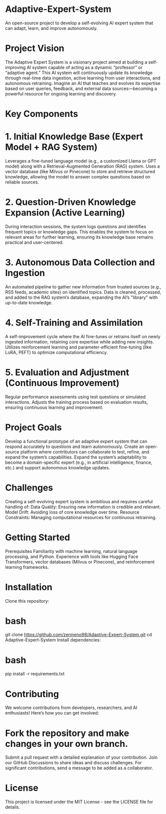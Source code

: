 # Adaptive-Expert-System

An open-source project to develop a self-evolving AI expert system that can adapt, learn, and improve autonomously.

# Project Vision
The Adaptive Expert System is a visionary project aimed at building a self-improving AI system capable of acting as a dynamic “professor” or “adaptive agent.” This AI system will continuously update its knowledge through real-time data ingestion, active learning from user interactions, and autonomous retraining. Imagine an AI that teaches and evolves its expertise based on user queries, feedback, and external data sources—becoming a powerful resource for ongoing learning and discovery.

# Key Components
# 1. Initial Knowledge Base (Expert Model + RAG System)

  Leverages a fine-tuned language model (e.g., a customized Llama or GPT model) along with a Retrieval-Augmented Generation (RAG) system.
  Uses a vector database (like Milvus or Pinecone) to store and retrieve structured knowledge, allowing the model to answer complex questions   based on reliable sources.

# 2. Question-Driven Knowledge Expansion (Active Learning)

  During interaction sessions, the system logs questions and identifies frequent topics or knowledge gaps.
  This enables the system to focus on relevant areas for further learning, ensuring its knowledge base remains practical and user-centered.

# 3. Autonomous Data Collection and Ingestion

  An automated pipeline to gather new information from trusted sources (e.g., RSS feeds, academic sites) on identified topics.
  Data is cleaned, processed, and added to the RAG system’s database, expanding the AI’s "library" with up-to-date knowledge.

# 4. Self-Training and Assimilation

  A self-improvement cycle where the AI fine-tunes or retrains itself on newly ingested information, retaining core expertise while adding      new insights.
  Utilizes reinforcement learning and parameter-efficient fine-tuning (like LoRA, PEFT) to optimize computational efficiency.

# 5. Evaluation and Adjustment (Continuous Improvement)

  Regular performance assessments using test questions or simulated interactions.
  Adjusts the training process based on evaluation results, ensuring continuous learning and improvement.

# Project Goals
Develop a functional prototype of an adaptive expert system that can respond accurately to questions and learn autonomously.
Create an open-source platform where contributors can collaborate to test, refine, and expand the system’s capabilities.
Expand the system’s adaptability to become a domain-specific expert (e.g., in artificial intelligence, finance, etc.) and support autonomous knowledge updates.

# Challenges
  Creating a self-evolving expert system is ambitious and requires careful handling of:
  Data Quality: Ensuring new information is credible and relevant.
  Model Drift: Avoiding loss of core knowledge over time.
  Resource Constraints: Managing computational resources for continuous retraining.

# Getting Started
  Prerequisites
  Familiarity with machine learning, natural language processing, and Python.
  Experience with tools like Hugging Face Transformers, vector databases (Milvus or Pinecone), and reinforcement learning frameworks.

# Installation
  Clone this repository:

# bash

git clone https://github.com/zermeno98/Adaptive-Expert-System.git
cd Adaptive-Expert-System
Install dependencies:

# bash

pip install -r requirements.txt

# Contributing
We welcome contributions from developers, researchers, and AI enthusiasts! Here’s how you can get involved:

# Fork the repository and make changes in your own branch.

Submit a pull request with a detailed explanation of your contribution.
Join our GitHub Discussions to share ideas and discuss challenges.
For significant contributions, send a message to be added as a collaborator.


# License
This project is licensed under the MIT License - see the LICENSE file for details.
